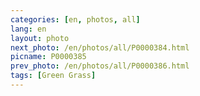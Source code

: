 ```yaml
---
categories: [en, photos, all]
lang: en
layout: photo
next_photo: /en/photos/all/P0000384.html
picname: P0000385
prev_photo: /en/photos/all/P0000386.html
tags: [Green Grass]
---
```

